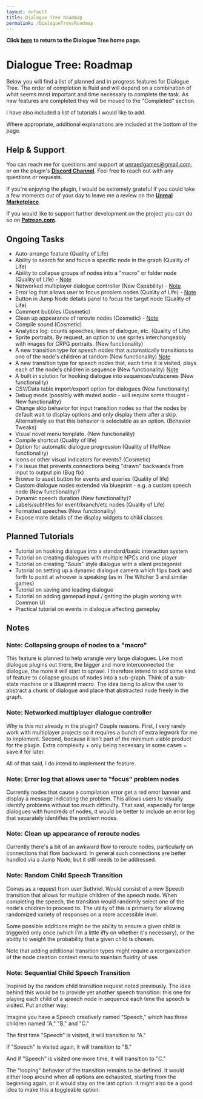 ```yaml
---
layout: default
title: Dialogue Tree Roadmap
permalink: /DialogueTree/Roadmap
---
```

**Click [here](DialogueTree.md) to return to the Dialogue Tree home page.** 

# Dialogue Tree: Roadmap
Below you will find a list of planned and in progress features for Dialogue Tree. The order of completion is fluid and will depend on a combination of what seems most important and time necessary to complete the task. As new features are completed they will be moved to the "Completed" section. 

I have also included a list of tutorials I would like to add. 

Where appropriate, additional explanations are included at the bottom of the page.

## Help & Support
You can reach me for questions and support at unraedgames@gmail.com, or on the plugin's [**Discord Channel**](https://discord.gg/mf7mGXbePB). Feel free to reach out with any questions or requests. 

If you're enjoying the plugin, I would be extremely grateful if you could take a few moments out of your day to leave me a review on the [**Unreal Marketplace**](https://www.unrealengine.com/marketplace/en-US/product/dialogue-tree). 

If you would like to support further development on the project you can do so on [**Patreon.com**](https://www.patreon.com/UnraedGames). 

## Ongoing Tasks
- Auto-arrange feature (Quality of Life)
- Ability to search for and focus a specific node in the graph (Quality of Life)
- Ability to collapse groups of nodes into a "macro" or folder node (Quality of Life) - [Note](Roadmap.md#note-collapsing-groups-of-nodes-to-a-macro) 
- Networked multiplayer dialogue controller (New Capability) - [Note](Roadmap.md#note-networked-multiplayer-dialogue-controller)
- Error log that allows user to focus problem nodes (Quality of Life) - [Note](Roadmap.md#note-error-log-that-allows-user-to-focus-problem-nodes)
- Button in Jump Node details panel to focus the target node (Quality of Life)
- Comment bubbles (Cosmetic)
- Clean up appearance of reroute nodes (Cosmetic) - [Note](Roadmap.md#note-clean-up-appearance-of-reroute-nodes)
- Compile sound (Cosmetic)
- Analytics log: counts speeches, lines of dialogue, etc. (Quality of Life)
- Sprite portraits. By request, an option to use sprites interchangeably with images for CRPG portraits. (New functionality)
- A new transition type for speech nodes that automatically transitions to one of the node's children at random (New functionality) [Note](Roadmap.md#note-random-child-speech-transition)
- A new transition type for speech nodes that, each time it is visited, plays each of the node's children in sequence (New functionality) [Note](Roadmap.md#note-sequential-child-speech-transition)
- A built in solution for hooking dialogue into sequences/cutscenes (New functionality)
- CSV/Data table import/export option for dialogues (New functionality)
- Debug mode (possibly with muted audio - will require some thought - New functionality)
- Change skip behavior for input transition nodes so that the nodes by default wait to display options and only display them after a skip. Alternatively so that this behavior is selectable as an option. (Behavior Tweaks)
- Visual novel menu template. (New functionality)
- Compile shortcut (Quality of life)
- Option for automatic dialogue progression (Quality of life/New functionality)
- Icons or other visual indicators for events? (Cosmetic)
- Fix issue that prevents connections being "drawn" backwards from input to output pin (Bug fix)
- Browse to asset button for events and queries (Quality of life)
- Custom dialogue nodes extended via blueprint - e.g. a custom speech node (New functionality)? 
- Dynamic speech duration (New functionality)?
- Labels/subtitles for event/branch/etc nodes (Quality of Life)
- Formatted speeches (New functionality)
- Expose more details of the display widgets to child classes

## Planned Tutorials
- Tutorial on hooking dialogue into a standard/basic interaction system 
- Tutorial on creating dialogues with multiple NPCs and one player 
- Tutorial on creating "Souls" style dialogue with a silent protagonist
- Tutorial on setting up a dynamic dialogue camera which flips back and forth to point at whoever is speaking (as in The Witcher 3 and similar games)
- Tutorial on saving and loading dialogue 
- Tutorial on adding gamepad input / getting the plugin working with Common UI
- Practical tutorial on events in dialogue affecting gameplay

## Notes 
### Note: Collapsing groups of nodes to a "macro"
This feature is planned to help wrangle very large dialogues. Like most dialogue plugins out there, the bigger and more interconnected the dialogue, the more it will start to sprawl. I therefore intend to add some kind of feature to collapse groups of nodes into a sub-graph. Think of a sub-state machine or a Blueprint macro. The idea being to allow the user to abstract a chunk of dialogue and place that abstracted node freely in the graph.

### Note: Networked multiplayer dialogue controller
Why is this not already in the plugin? Couple reasons. First, I very rarely work with multiplayer projects so it requires a bunch of extra legwork for me to implement. Second, because it isn't part of the minimum viable product for the plugin. Extra complexity + only being necessary in some cases = save it for later.

All of that said, I do intend to implement the feature. 

### Note: Error log that allows user to "focus" problem nodes
Currently nodes that cause a compilation error get a red error banner and display a message indicating the problem. This allows users to visually identify problems without too much difficulty. That said, especially for large dialogues with hundreds of nodes, it would be better to include an error log that separately identifies the problem nodes.

### Note: Clean up appearance of reroute nodes
Currently there's a bit of an awkward flow to reroute nodes, particularly on connections that flow backward. In general such connections are better handled via a Jump Node, but it still needs to be addressed. 

### Note: Random Child Speech Transition 
Comes as a request from user Suthriel. Would consist of a new Speech transition that allows for multiple children of the speech node. When completing the speech, the transition would randomly select one of the node's children to proceed to. The utility of this is primarily for allowing randomized variety of responses on a more accessible level. 

Some possible additions might be the ability to ensure a given child is triggered only once (which I'm a little iffy on whether it's necessary), or the ability to weight the probability that a given child is chosen. 

Note that adding additional transition types might require a reorganization of the node creation context menu to maintain fluidity of use. 

### Note: Sequential Child Speech Transition 
Inspired by the random child transition request noted previously. The idea behind this would be to provide yet another speech transition: this one for playing each child of a speech node in sequence each time the speech is visited. Put another way:

Imagine you have a Speech creatively named "Speech," which has three children named "A," "B," and "C." 

The first time "Speech" is visited, it will transition to "A." 

If "Speech" is visited again, it will transition to "B." 

And if "Speech" is visited one more time, it will transition to "C." 

The "looping" behavior of the transition remains to be defined. It would either loop around when all options are exhausted, starting from the beginning again, or it would stay on the last option. It might also be a good idea to make this a toggleable option. 
